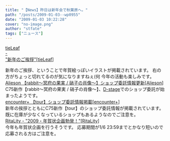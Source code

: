 ```yaml
---
title: "【News】昨日は新年会で秋葉原へ。"
path: "/posts/2009-01-03--wp0955"
date: "2009-01-03 10:22:28"
cover: "no-image.png"
author: "stfate"
tags: ["ニュース"]
---
```


<style type="text/css">
<!--
p {white-space: pre-wrap};
-->
</style>

<a class="topics" href="http://tieleaf.net/" target="_blank">tieLeaf - "新年のご挨拶"</a><span class="junre">[<a href="http://tieleaf.net/" target="_blank">tieLeaf</a>]</span>
<div class="news">新年のご挨拶、ということで年賀絵っぽいイラストが掲載されています。
右の方がちょっと切れてるのが気になりますねぇ(何
今年の活動も楽しみです。</div>
<a class="topics" href="http://www.alieson.net/html/" target="_blank">Alieson 【rabbit～冥府の果実 / 硝子の肖像～】ショップ委託情報更新</a><span class="junre">[<a href="http://www.alieson.net/html/" target="_blank">Alieson</a>]</span>
<div class="news">C75新作【rabbit～冥府の果実 / 硝子の肖像～】、<a href="http://d-stage.com/" target="_blank">D-stage</a>でのショップ委託が始まったようです。</div>
<a class="topics" href="http://encounter-p.net/" target="_blank">encounter+ 【tour】ショップ委託情報掲載</a><span class="junre">[<a href="http://encounter-p.net/" target="_blank">encounter+</a>]</span>
<div class="news">新年の挨拶とともにC75新作【tour】のショップ委託情報が掲載されています。
既に在庫が少なくなっているショップもあるようなのでご注意を。</div>
<a class="topics" href="http://ritarita.jugem.jp/" target="_blank">RitaLity - "2009・年賀状企画勃発！"</a><span class="junre">[<a href="http://ritarita.jp/" target="_blank">RitaLity</a>]</span>
<div class="news">今年も年賀状企画を行うそうです。
応募期間が1/6 23:59までとかなり短いので応募される方はご注意を。</div>

